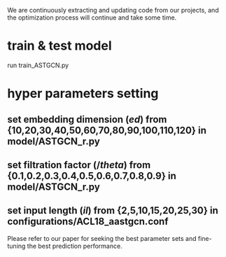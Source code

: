 We are continuously extracting and updating code from our projects, and the optimization process will continue and take some time.

# train & test model
run train_ASTGCN.py

# hyper parameters setting
## set embedding dimension ($ed$) from {10,20,30,40,50,60,70,80,90,100,110,120} in model/ASTGCN_r.py
## set filtration factor ($/theta$) from {0.1,0.2,0.3,0.4,0.5,0.6,0.7,0.8,0.9} in model/ASTGCN_r.py
## set input length ($il$) from {2,5,10,15,20,25,30} in configurations/ACL18_aastgcn.conf

Please refer to our paper for seeking the best parameter sets and fine-tuning the best prediction performance.